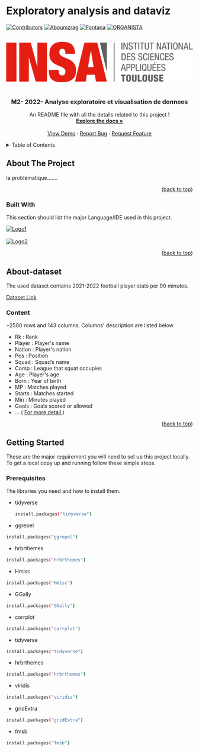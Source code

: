 <a name="readme-top"></a>

# Exploratory analysis and dataviz

<!-- PROJECT SHIELDS -->

[![Contributors][contributors-shield]][contributors-url]
[![Aboumzrag][linkedin1-shield]][linkedin1-url]
[![Fontana][linkedin2-shield]][linkedin2-url]
[![ORGANISTA][linkedin3-shield]][linkedin3-url]

<!-- PROJECT LOGO -->
<br />
<div align="center">
  <a href="https://jodorganistaca/exploratory_analysis_dataviz">
    <img src="insa.png" alt="Logo" >
  </a>
   <br />
   <br />

  <h3 align="center"> M2- 2022- Analyse exploratoire et visualisation de donnees </h3>

  <p align="center">
    An README file with all the details related to this project !
    <br />
    <a href="https://github.com/jodorganistaca/exploratory_analysis_dataviz"><strong>Explore the docs »</strong></a>
    <br />
    <br />
    <a href="https://github.com/jodorganistaca/exploratory_analysis_dataviz">View Demo</a>
    ·
    <a href="https://github.com/jodorganistaca/exploratory_analysis_dataviz/issues">Report Bug</a>
    ·
    <a href="https://github.com/jodorganistaca/exploratory_analysis_dataviz/issues">Request Feature</a>
  </p>
</div>



<!-- TABLE OF CONTENTS -->
<details>
  <summary>Table of Contents</summary>
  <ol>
    <li>
      <a href="#about-the-project">About The Project</a>
      <ul>
        <li><a href="#built-with">Built With</a></li>
      </ul>
    </li>
    <li>
      <a href="#About-dataset">About Dataset </a>
      <ul>
        <li><a href="#Content">Content</a></li>
      </ul>
    </li>
    <li>
      <a href="#getting-started">Getting Started</a>
      <ul>
        <li><a href="#prerequisites">Prerequisites</a></li>
      </ul>
    </li>

  </ol>
</details>



<!-- ABOUT THE PROJECT -->
## About The Project



la problématique....... 

<p align="right">(<a href="#readme-top">back to top</a>)</p>



### Built With

This section should list the major Language/IDE used in this project. 

 <a href="https://www.r-project.org/">
    <img src="https://upload.wikimedia.org/wikipedia/commons/thumb/1/1b/R_logo.svg/1200px-R_logo.svg.png" alt="Logo1" width="50" height="50" >
  </a>
  
   <br/>
   <br/>
   
 <a href=" https://www.r-studio.com/fr/ ">
  <img src="https://upload.wikimedia.org/wikipedia/fr/4/4e/RStudio_Logo.png" alt="Logo2" width="100" height="50" >
  </a>
  


<p align="right">(<a href="#readme-top">back to top</a>)</p>


<!-- About-dataset -->
## About-dataset

The used dataset contains 2021-2022 football player stats per 90 minutes.

<a href="https://www.kaggle.com/datasets/vivovinco/20212022-football-player-stats"> Dataset Link </a>



### Content

+2500 rows and 143 columns.
Columns' description are listed below.

* Rk : Rank
* Player : Player's name
* Nation : Player's nation
* Pos : Position
* Squad : Squad’s name
* Comp : League that squat occupies
* Age : Player's age
* Born : Year of birth
* MP : Matches played
* Starts : Matches started
* Min : Minutes played
* Goals : Goals scored or allowed
* ... ( <a href="https://www.kaggle.com/datasets/vivovinco/20212022-football-player-stats"> For more detail </a> )

<p align="right">(<a href="#readme-top">back to top</a>)</p>


<!-- GETTING STARTED -->
## Getting Started

These are the major requirement you will need to set up this project locally.
To get a local copy up and running follow these simple steps.

### Prerequisites

The libraries you need and how to install them.

* tidyverse
  ```sh
  install.packages("tidyverse")
  ```
 * ggrepel
  ```sh
  install.packages("ggrepel")
  ```

 * hrbrthemes
  ```sh
  install.packages("hrbrthemes")
  ```
  * Hmisc
  ```sh
  install.packages("Hmisc")
  ```
 * GGally
  ```sh
  install.packages("GGally")
  ```
   * corrplot
  ```sh
  install.packages("corrplot")
  ```
   * tidyverse
  ```sh
  install.packages("tidyverse")
  ```
   * hrbrthemes
  ```sh
  install.packages("hrbrthemes")
  ```
   * viridis
  ```sh
  install.packages("viridis")
  ```
   * gridExtra
  ```sh
  install.packages("gridExtra")
  ```
   * fmsb
  ```sh
  install.packages("fmsb")
  ```






<!-- MARKDOWN LINKS & IMAGES -->
<!-- https://www.markdownguide.org/basic-syntax/#reference-style-links -->
[contributors-shield]: https://img.shields.io/github/contributors/jodorganistaca/exploratory_analysis_dataviz.svg?style=for-the-badge
[contributors-url]: https://github.com/jodorganistaca/exploratory_analysis_dataviz/graphs/contributors
[forks-shield]: https://img.shields.io/github/forks/jodorganistaca/exploratory_analysis_dataviz.svg?style=for-the-badge
[forks-url]: https://github.com/jodorganistaca/exploratory_analysis_dataviz/network/members
[stars-shield]: https://img.shields.io/github/stars/jodorganistaca/exploratory_analysis_dataviz.svg?style=for-the-badge
[stars-url]: https://github.com/jodorganistaca/exploratory_analysis_dataviz/stargazers
[issues-shield]: https://img.shields.io/github/issues/jodorganistaca/exploratory_analysis_dataviz.svg?style=for-the-badge
[issues-url]: https://github.com/jodorganistaca/exploratory_analysis_dataviz/issues
[license-shield]: https://img.shields.io/github/license/jodorganistaca/exploratory_analysis_dataviz.svg?style=for-the-badge
[license-url]: https://github.com/jodorganistaca/exploratory_analysis_dataviz/blob/master/LICENSE.txt

[linkedin1-shield]: https://img.shields.io/badge/-LinkedIn-black.svg?style=for-the-badge&logo=linkedin&colorB=515
[linkedin1-url]: https://www.linkedin.com/in/salma-aboumzrag/

[linkedin2-shield]: https://img.shields.io/badge/-LinkedIn-black.svg?style=for-the-badge&logo=linkedin&colorB=525
[linkedin2-url]: https://www.linkedin.com/in/theofontana/

[linkedin3-shield]: https://img.shields.io/badge/-LinkedIn-black.svg?style=for-the-badge&logo=linkedin&colorB=535
[linkedin3-url]: https://www.linkedin.com/in/jose-daniel-organista-calderon/




